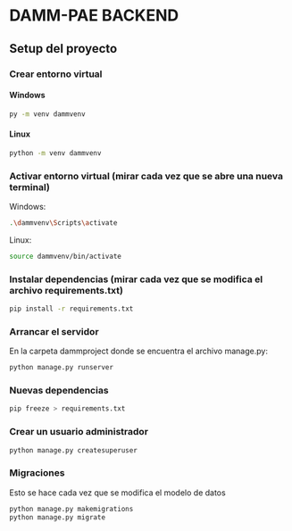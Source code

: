 # DAMM-PAE BACKEND

## Setup del proyecto

### Crear entorno virtual

#### Windows

```bash
py -m venv dammvenv
````

#### Linux

```bash
python -m venv dammvenv
```

### Activar entorno virtual (mirar cada vez que se abre una nueva terminal)

Windows:

```bash
.\dammvenv\Scripts\activate
```

Linux:

```bash
source dammvenv/bin/activate
```

### Instalar dependencias (mirar cada vez que se modifica el archivo requirements.txt)

```bash
pip install -r requirements.txt
```

### Arrancar el servidor

En la carpeta dammproject donde se encuentra el archivo manage.py:

```bash
python manage.py runserver
```

### Nuevas dependencias

```bash
pip freeze > requirements.txt
```

### Crear un usuario administrador

```bash
python manage.py createsuperuser
```

### Migraciones

Esto se hace cada vez que se modifica el modelo de datos

```bash
python manage.py makemigrations
python manage.py migrate
```
